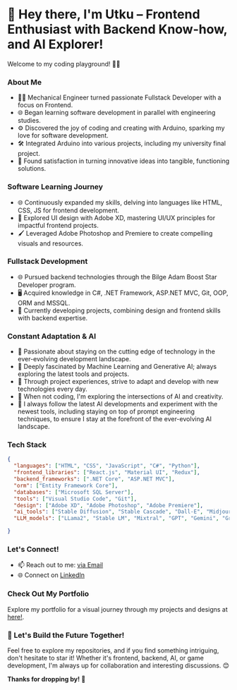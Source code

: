 # 👋 Hey there, I'm Utku – Frontend Enthusiast with Backend Know-how, and AI Explorer!

Welcome to my coding playground! 🚀✨

### About Me
- 👨‍🔧 Mechanical Engineer turned passionate Fullstack Developer with a focus on Frontend.
- 🌐 Began learning software development in parallel with engineering studies.
- ⚙️ Discovered the joy of coding and creating with Arduino, sparking my love for software development.
- 🛠 Integrated Arduino into various projects, including my university final project.
- 🚀 Found satisfaction in turning innovative ideas into tangible, functioning solutions.

### Software Learning Journey
- 🌐 Continuously expanded my skills, delving into languages like HTML, CSS, JS for frontend development.
- 🎨 Explored UI design with Adobe XD, mastering UI/UX principles for impactful frontend projects.
- 🖌 Leveraged Adobe Photoshop and Premiere to create compelling visuals and resources.
  
### Fullstack Development
- 🌐 Pursued backend technologies through the Bilge Adam Boost Star Developer program.
- 🖥 Acquired knowledge in C#, .NET Framework, ASP.NET MVC, Git, OOP, ORM and MSSQL.
- 🚀 Currently developing projects, combining design and frontend skills with backend expertise.
  
### Constant Adaptation & AI
- 🚀 Passionate about staying on the cutting edge of technology in the ever-evolving development landscape.
- 🤖 Deeply fascinated by Machine Learning and Generative AI; always exploring the latest tools and projects.
- 🧠 Through project experiences, strive to adapt and develop with new technologies every day.
- 🌌 When not coding, I'm exploring the intersections of AI and creativity.
- 🚀 I always follow the latest AI developments and experiment with the newest tools, including staying on top of prompt engineering techniques, to ensure I stay at the forefront of the ever-evolving AI landscape.

### Tech Stack
```json
{
  "languages": ["HTML", "CSS", "JavaScript", "C#", "Python"],
  "frontend_libraries": ["React.js", "Material UI", "Redux"],
  "backend_frameworks": [".NET Core", "ASP.NET MVC"],
  "orm": ["Entity Framework Core"],
  "databases": ["Microsoft SQL Server"],
  "tools": ["Visual Studio Code", "Git"],
  "design": ["Adobe XD", "Adobe Photoshop", "Adobe Premiere"],
  "ai_tools": ["Stable Diffusion", "Stable Cascade", "Dall-E", "Midjourney", "RVC", "XTTS"],
  "LLM_models": ["LLama2", "Stable LM", "Mixtral", "GPT", "Gemini", "Grok", "Coral"]

}
```

### Let's Connect!
- 📫 Reach out to me: [via Email](mailto:utkuulu01@gmail.com)
- 🌐 Connect on [LinkedIn](https://www.linkedin.com/in/utkuulu/)

### Check Out My Portfolio
Explore my portfolio for a visual journey through my projects and designs at [here!](http://uxu.epizy.com/sites/iPortfolio/index.html).

### 🚀 Let's Build the Future Together!

Feel free to explore my repositories, and if you find something intriguing, don't hesitate to star it! Whether it's frontend, backend, AI, or game development, I'm always up for collaboration and interesting discussions. 😊

**Thanks for dropping by!** 👋

<!---
uluutku/uluutku is a ✨ special ✨ repository because its `README.md` (this file) appears on your GitHub profile.
You can click the Preview link to take a look at your changes.
--->
